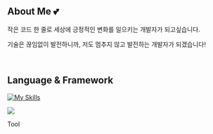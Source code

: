 ## About Me 💕
작은 코드 한 줄로 세상에 긍정적인 변화를 일으키는 개발자가 되고싶습니다.

기술은 끊임없이 발전하니까, 저도 멈추지 않고 발전하는 개발자가 되겠습니다!

<br>

## Language & Framework

[![My Skills](https://skillicons.dev/icons?i=html,css,js,ts,java,c,python,react,flutter)](https://skillicons.dev)


<p align="left">
  <a href="https://skillicons.dev">
    <img src="https://skillicons.dev/icons?i=html,css,js,ts,java,c,python,react,flutter" />
  </a>
</p>

Tool
